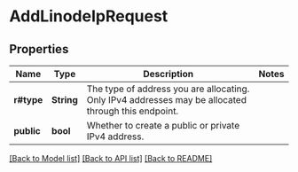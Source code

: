 # AddLinodeIpRequest

## Properties

Name | Type | Description | Notes
------------ | ------------- | ------------- | -------------
**r#type** | **String** | The type of address you are allocating. Only IPv4 addresses may be allocated through this endpoint.  | 
**public** | **bool** | Whether to create a public or private IPv4 address.  | 

[[Back to Model list]](../README.md#documentation-for-models) [[Back to API list]](../README.md#documentation-for-api-endpoints) [[Back to README]](../README.md)


